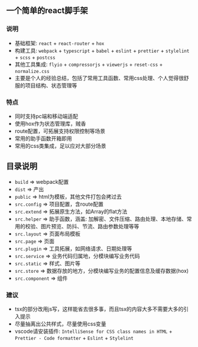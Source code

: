 ## 一个简单的react脚手架

### 说明
* 基础框架: `react` + `react-router` + `hox`
* 构建工具: `webpack` + `typescript` + `babel` + `eslint` + `prettier` + `stylelint` + `scss` + `postcss`
* 其他工具集成: `flyio` + `compressorjs` + `viewerjs` + `reset-css` + `normalize.css`
* 主要是个人的经验总结，包括了常用工具函数、常用css处理、个人觉得很舒服的项目结构、状态管理等

### 特点
* 同时支持pc端和移动端适配
* 使用hox作为状态管理库，贼香
* route配置，可拓展支持权限控制等场景
* 常用的助手函数开箱即用
* 常用的css类集成，足以应对大部分场景

## 目录说明
* `build` => webpack配置
* `dist` => 产出
* `public` => html为模板，其他文件打包会拷过去
* `src.config` => 项目配置，含route配置
* `src.extend` => 拓展原生方法，如Array的flat方法
* `src.helper` => 助手函数，涵盖: 加解密、文件压缩、路由处理、本地存储、常用的校验、图片预览、防抖、节流、路由参数处理等等
* `src.layout` => 页面布局模板
* `src.page` => 页面
* `src.plugin` => 工具拓展，如网络请求、日期处理等
* `src.service` => 业务代码归属地，分模块编写业务代码
* `src.static` => 样式、图片等
* `src.store` => 数据存放的地方，分模块编写业务的配置信息及缓存数据(hox)
* `src.component` => 组件

### 建议
* tsx的部分改用js写，这样能省去很多事，而且tsx的内容大多不需要大多的引入提示
* 尽量抽离出公共样式，尽量使用css变量
* vscode请安装插件: `IntelliSense for CSS class names in HTML` + `Prettier - Code formatter` + `Eslint` + `Stylelint`